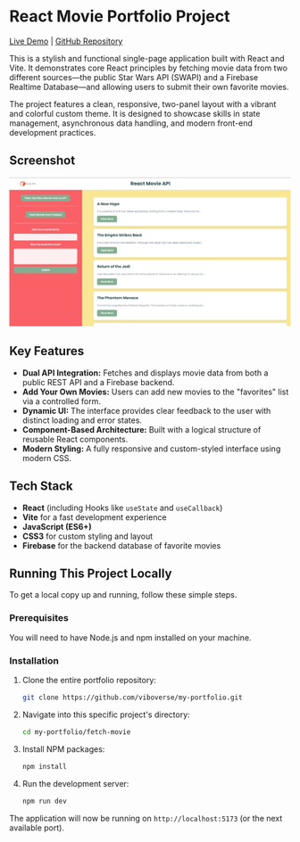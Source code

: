 # React Movie Portfolio Project

[Live Demo](https://fetch-movie-app.vercel.app) | [GitHub Repository](https://github.com/viboverse/my-portfolio/tree/main/fetch-movie)

This is a stylish and functional single-page application built with React and Vite. It demonstrates core React principles by fetching movie data from two different sources—the public Star Wars API (SWAPI) and a Firebase Realtime Database—and allowing users to submit their own favorite movies.

The project features a clean, responsive, two-panel layout with a vibrant and colorful custom theme. It is designed to showcase skills in state management, asynchronous data handling, and modern front-end development practices.

## Screenshot

![Project Screenshot](./public/screenshot.png)

## Key Features

- **Dual API Integration:** Fetches and displays movie data from both a public REST API and a Firebase backend.
- **Add Your Own Movies:** Users can add new movies to the "favorites" list via a controlled form.
- **Dynamic UI:** The interface provides clear feedback to the user with distinct loading and error states.
- **Component-Based Architecture:** Built with a logical structure of reusable React components.
- **Modern Styling:** A fully responsive and custom-styled interface using modern CSS.

## Tech Stack

- **React** (including Hooks like `useState` and `useCallback`)
- **Vite** for a fast development experience
- **JavaScript (ES6+)**
- **CSS3** for custom styling and layout
- **Firebase** for the backend database of favorite movies

## Running This Project Locally

To get a local copy up and running, follow these simple steps.

### Prerequisites

You will need to have Node.js and npm installed on your machine.

### Installation

1.  Clone the entire portfolio repository:
    ```sh
    git clone https://github.com/viboverse/my-portfolio.git
    ```
2.  Navigate into this specific project's directory:
    ```sh
    cd my-portfolio/fetch-movie
    ```
3.  Install NPM packages:
    ```sh
    npm install
    ```
4.  Run the development server:
    ```sh
    npm run dev
    ```

The application will now be running on `http://localhost:5173` (or the next available port).
